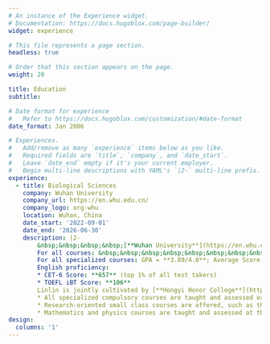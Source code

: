 ```yaml
---
# An instance of the Experience widget.
# Documentation: https://docs.hugoblox.com/page-builder/
widget: experience

# This file represents a page section.
headless: true

# Order that this section appears on the page.
weight: 20

title: Education
subtitle:

# Date format for experience
#   Refer to https://docs.hugoblox.com/customization/#date-format
date_format: Jan 2006

# Experiences.
#   Add/remove as many `experience` items below as you like.
#   Required fields are `title`, `company`, and `date_start`.
#   Leave `date_end` empty if it's your current employer.
#   Begin multi-line descriptions with YAML's `|2-` multi-line prefix.
experience:
  - title: Biological Sciences
    company: Wuhan University
    company_url: https://en.whu.edu.cn/
    company_logo: org-whu
    location: Wuhan, China
    date_start: '2022-09-01'
    date_end: '2026-06-30'
    description: |2-
        &nbsp;&nbsp;&nbsp;&nbsp;[**Wuhan University**](https://en.whu.edu.cn/) is one of the top universities in China (ranked no. 9 in China and no. 186 worldwide, QS 2026) with a strong program in Biological Sciences (ranked no. 132 worldwide, QS 2025).
        For all courses: &nbsp;&nbsp;&nbsp;&nbsp;&nbsp;&nbsp;&nbsp;&nbsp;&nbsp;&nbsp;&nbsp;&nbsp;GPA = **3.64/4.0**; Average Score = **87.77/100**
        For all specialized courses: GPA = **3.89/4.0**; Average Score = **90.56/100**
        English proficiency:
        * CET-6 Score: **657** (top 1% of all test takers)
        * TOEFL iBT Score: **106**
        Linlin is jointly cultivated by [**Hongyi Honor College**](https://hyxt.whu.edu.cn/) and [**College of Life Sciences**](https://bio.whu.edu.cn/en.htm). As a national base for training top students in fundamental disciplines, Hongyi Honor College features an undergraduate program with the following characteristics:
        * All specialized compulsory courses are taught and assessed exclusively in English
        * Research-oriented small class courses are offered, such as the Hongyi Seminar
        * Mathematics and physics courses are taught and assessed at the highest difficulty level (Tier A)
design:
  columns: '1'
---
```

